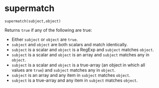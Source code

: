 # supermatch

`supermatch(subject,object)`

Returns `true` if any of the following are true:

* Either `subject` or `object` are `true`.
* `subject` and `object` are both scalars and match identically.
* `subject` is a scalar and `object` is a RegExp and `subject` matches `object`.
* `subject` is a scalar and `object` is an array and `subject` matches any in `object`.
* `subject` is a scalar and `object` is a true-array (an object in which all values are `true`) and `subject` matches any in `object`.
* `subject` is an array and any item in `subject` matches `object`.
* `subject` is a true-array  and any item in `subject` matches `object`.
